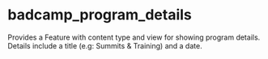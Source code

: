 # badcamp_program_details
Provides a Feature with content type and view for showing program details. Details include a title (e.g: Summits &amp; Training) and a date.

